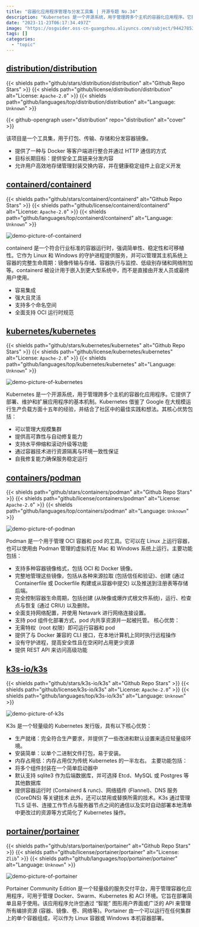 ```yaml
---
title: "容器化应用程序管理与分发工具集 | 开源专题 No.34"
description: "Kubernetes 是一个开源系统，用于管理跨多个主机的容器化应用程序。它提供了部署、维护和扩展应用程序的基本机制。Portainer Community Edition 是一个轻量级的服务交付平台，用于管理容器化应用程序，可用于管理 Docker、Swarm、Kubernetes 和 ACI 环境。K3s 是一个轻量级的 Kubernetes 发行版，具有生产就绪、安装简单和内存占用低等核心优势。Podman 是一个用于管理 OCI 容器和 pod 的工具，可以在 Linux 上运行容器，并使用由 Podman 管理的虚拟机在 Mac 和 Windows 系统上运行。Containerd 是一个符合行业标准的容器运行时，强调简单性、稳定性和可移植性。Distribution 项目是一个工具集，用于打包、传输、存储和分发容器镜像。"
date: "2023-11-23T06:17:34.497Z"
image: "https://osguider.oss-cn-guangzhou.aliyuncs.com/subject/94427853922830083b71393093af5b08.png"
tags: []
categories:
  - "topic"
---
```


## [distribution/distribution](https://github.com/distribution/distribution)

{{< shields path="github/stars/distribution/distribution" alt="Github Repo Stars" >}} {{< shields path="github/license/distribution/distribution" alt="License: `Apache-2.0`" >}} {{< shields path="github/languages/top/distribution/distribution" alt="Language: `Unknown`" >}}

{{< github-opengraph user="distribution" repo="distribution" alt="cover" >}}

该项目是一个工具集，用于打包、传输、存储和分发容器镜像。

- 提供了一种与 Docker 等客户端进行整合并通过 HTTP 通信的方式
- 目标长期目标：提供安全工具链来分发内容
- 允许用户高效地存储管理封装交换内容，并在健康稳定组件上自定义开发
  
## [containerd/containerd](https://github.com/containerd/containerd)

{{< shields path="github/stars/containerd/containerd" alt="Github Repo Stars" >}} {{< shields path="github/license/containerd/containerd" alt="License: `Apache-2.0`" >}} {{< shields path="github/languages/top/containerd/containerd" alt="Language: `Unknown`" >}}

![demo-picture-of-containerd](https://osguider.oss-cn-guangzhou.aliyuncs.com/subject/3f9c84a182c980085f4e588a659ae6cf.png)

containerd 是一个符合行业标准的容器运行时，强调简单性、稳定性和可移植性。它作为 Linux 和 Windows 的守护进程提供服务，并可以管理其主机系统上容器的完整生命周期：镜像传输与存储、容器执行与监控、低级别存储和网络附加等。containerd 被设计用于嵌入到更大型系统中，而不是直接由开发人员或最终用户使用。

- 容易集成
- 强大且灵活
- 支持多个命名空间
- 全面支持 OCI 运行时规范
  
## [kubernetes/kubernetes](https://github.com/kubernetes/kubernetes)

{{< shields path="github/stars/kubernetes/kubernetes" alt="Github Repo Stars" >}} {{< shields path="github/license/kubernetes/kubernetes" alt="License: `Apache-2.0`" >}} {{< shields path="github/languages/top/kubernetes/kubernetes" alt="Language: `Unknown`" >}}

![demo-picture-of-kubernetes](https://picgo-daily.oss-cn-guangzhou.aliyuncs.com/picgo-daily/2023/8b0ac3162bc7ccf62c2912d805045859.png)

Kubernetes 是一个开源系统，用于管理跨多个主机的容器化应用程序。它提供了部署、维护和扩展应用程序的基本机制。Kubernetes 借鉴了 Google 在大规模运行生产负载方面十五年的经验，并结合了社区中的最佳实践和想法。其核心优势包括：

- 可以管理大规模集群
- 提供高可靠性与自动修复能力
- 支持水平伸缩和滚动升级等功能
- 通过容器技术进行资源隔离与环境一致性保证
- 自我修复能力确保服务稳定运行
  
## [containers/podman](https://github.com/containers/podman)

{{< shields path="github/stars/containers/podman" alt="Github Repo Stars" >}} {{< shields path="github/license/containers/podman" alt="License: `Apache-2.0`" >}} {{< shields path="github/languages/top/containers/podman" alt="Language: `Unknown`" >}}

![demo-picture-of-podman](https://osguider.oss-cn-guangzhou.aliyuncs.com/subject/640c5752c15ec1a7bff8c7c92b4183f3.png)

Podman 是一个用于管理 OCI 容器和 pod 的工具。它可以在 Linux 上运行容器，也可以使用由 Podman 管理的虚拟机在 Mac 和 Windows 系统上运行。主要功能包括：

- 支持多种容器镜像格式，包括 OCI 和 Docker 镜像。
- 完整地管理这些镜像，包括从各种来源拉取 (包括信任和验证)、创建 (通过 Containerfile 或 Dockerfile 构建或从容器中提交) 以及推送到注册表等存储后端。
- 完全控制容器生命周期，包括创建 (从映像或爆炸式根文件系统)，运行、检查点与恢复 (通过 CRIU) 以及删除。
- 全面支持网络配置，并使用 Netavark 进行网络连接设置。
- 支持 pod 组件化部署方式，pod 内共享资源并一起被托管。
核心优势：
- 无需特权（root 权限）即可运行容器和 pod
- 提供了与 Docker 兼容的 CLI 接口，在本地计算机上同时执行远程操作
- 没有守护进程，提高安全性且在空闲时占用更少资源
- 提供 REST API 来访问高级功能
  
## [k3s-io/k3s](https://github.com/k3s-io/k3s)

{{< shields path="github/stars/k3s-io/k3s" alt="Github Repo Stars" >}} {{< shields path="github/license/k3s-io/k3s" alt="License: `Apache-2.0`" >}} {{< shields path="github/languages/top/k3s-io/k3s" alt="Language: `Unknown`" >}}

![demo-picture-of-k3s](https://picgo-daily.oss-cn-guangzhou.aliyuncs.com/picgo-daily/2023/5fac2a68d4b5c149c91ece56387e4d96.png)

K3s 是一个轻量级的 Kubernetes 发行版，具有以下核心优势：

- 生产就绪：完全符合生产要求，并提供了一些改进和默认设置来适应轻量级环境。
- 安装简单：以单个二进制文件打包，易于安装。
- 内存占用低：内存占用仅为传统 Kubernetes 的一半左右。
主要功能包括：
- 将多个组件封装在一个简单启动器中
- 默认支持 sqlite3 作为后端数据库，并可选择 Etcd、MySQL 或 Postgres 等其他数据库
- 提供容器运行时 (Containerd & runc)、网络插件 (Flannel)、DNS 服务 (CoreDNS) 等关键技术
此外，还可以禁用或替换所需的技术。K3s 通过管理 TLS 证书、连接工作节点与服务器节点之间的通信以及实时自动部署本地清单中更改过的资源等方式简化了 Kubernetes 操作。
  
## [portainer/portainer](https://github.com/portainer/portainer)

{{< shields path="github/stars/portainer/portainer" alt="Github Repo Stars" >}} {{< shields path="github/license/portainer/portainer" alt="License: `Zlib`" >}} {{< shields path="github/languages/top/portainer/portainer" alt="Language: `Unknown`" >}}

![demo-picture-of-portainer](https://picgo-daily.oss-cn-guangzhou.aliyuncs.com/picgo-daily/2023/5abff41e5e0047d030f8a1433de2e383.png)

Portainer Community Edition 是一个轻量级的服务交付平台，用于管理容器化应用程序，可用于管理 Docker、Swarm、Kubernetes 和 ACI 环境。它旨在部署简单且易于使用。该应用程序允许您通过 “智能” 图形用户界面或广泛的 API 来管理所有编排资源 (容器、镜像、卷、网络等)。Portainer 由一个可以运行在任何集群上的单个容器组成，可以作为 Linux 容器或 Windows 本机容器部署。
  